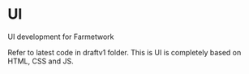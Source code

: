 # UI
 UI development for Farmetwork

 Refer to latest code in draftv1 folder. This is UI is completely based on HTML, CSS and JS.
